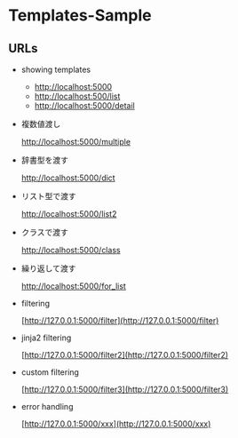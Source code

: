 # Templates-Sample

## URLs

- showing templates

  - [http://localhost:5000](http://localhost:5000)
  - [http://localhost:500/list](http://localhost:5000/list)
  - [http://localhost:5000/detail](http://localhost:5000/detail)

- 複数値渡し

  [http://localhost:5000/multiple](http://localhost:5000/multiple)

- 辞書型を渡す

  [http://localhost:5000/dict](http://localhost:5000/dict)

- リスト型で渡す

  [http://localhost:5000/list2](http://localhost:5000/list2)

- クラスで渡す

  [http://localhost:5000/class](http://localhost:5000/class)

- 繰り返して渡す

  [http://localhost:5000/for_list](http://localhost:5000/for_list)

- filtering

  [http://127.0.0.1:5000/filter](http://127.0.0.1:5000/filter)

- jinja2 filtering

  [http://127.0.0.1:5000/filter2](http://127.0.0.1:5000/filter2)

- custom filtering

  [http://127.0.0.1:5000/filter3](http://127.0.0.1:5000/filter3)

- error handling

  [http://127.0.0.1:5000/xxx](http://127.0.0.1:5000/xxx)
